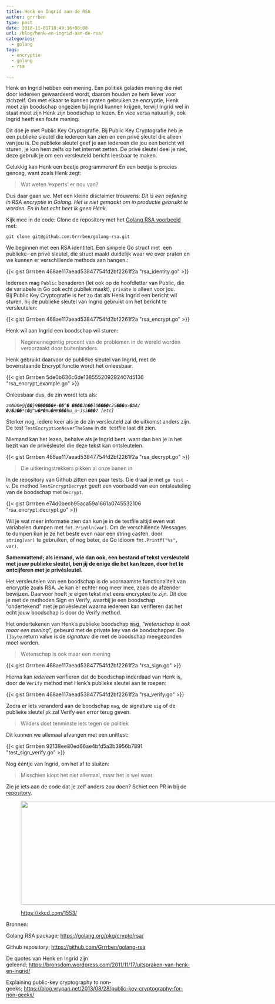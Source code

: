 ```yaml
---
title: Henk en Ingrid aan de RSA
author: grrrben
type: post
date: 2018-11-01T18:49:36+00:00
url: /blog/henk-en-ingrid-aan-de-rsa/
categories:
  - golang
tags:
  - encryptie
  - golang
  - rsa

---
```

Henk en Ingrid hebben een mening. Een politiek geladen mening die niet door iedereen gewaardeerd wordt, daarom houden ze hem liever voor zichzelf. Om met elkaar te kunnen praten gebruiken ze encryptie, Henk moet zijn boodschap ongezien bij Ingrid kunnen krijgen, terwijl Ingrid wel in staat moet zijn Henk zijn boodschap te lezen. En vice versa natuurlijk, ook Ingrid heeft een foute mening.<!--more-->

Dit doe je met Public Key Cryptografie. Bij Public Key Cryptografie heb je een publieke sleutel die iedereen kan zien en een privé sleutel die alleen van jou is. De publieke sleutel geef je aan iedereen die jou een bericht wil sturen, je kan hem zelfs op het internet zetten. De privé sleutel deel je niet, deze gebruik je om een versleuteld bericht leesbaar te maken.

Gelukkig kan Henk een beetje programmeren! En een beetje is precies genoeg, want zoals Henk zegt:

> Wat weten ‘experts’ er nou van?

Dus daar gaan we. Met een kleine disclaimer trouwens: _Dit is een oefening in RSA encryptie in Golang. Het is niet gemaakt om in productie gebruikt te worden. En in het echt heet ik geen Henk._

Kijk mee in de code: Clone de repository met het [Golang RSA voorbeeld][1] met:
  
`git clone git@github.com:Grrrben/golang-rsa.git`

We beginnen met een RSA identiteit. Een simpele Go struct met  een publieke- en privé sleutel, die struct maakt duidelijk waar we over praten en we kunnen er verschillende methods aan hangen.:

{{< gist Grrrben 468ae117aead53847754fd2bf2261f2a "rsa_identity.go" >}}

Iedereen mag `Public` benaderen (let ook op de hoofdletter van Public, die de variabele in Go ook echt publiek maakt), `private` is alleen voor jou. Bij Public Key Cryptografie is het zo dat als Henk Ingrid een bericht wil sturen, hij de publieke sleutel van Ingrid gebruikt om het bericht te versleutelen:

{{< gist Grrrben 468ae117aead53847754fd2bf2261f2a "rsa_encrypt.go" >}}

Henk wil aan Ingrid een boodschap wil sturen:

> Negenennegentig procent van de problemen in de wereld worden veroorzaakt door buitenlanders.

Henk gebruikt daarvoor de publieke sleutel van Ingrid, met de bovenstaande Encrypt functie wordt het onleesbaar.

{{< gist Grrrben 5de0b636c6de138555209292407d5136 "rsa_encrypt_example.go" >}}

Onleesbaar dus, de zin wordt iets als:

_`zmNOOe@{��}9������#-��^� ����Jh��l0����c2S���a>�AA/�z�2��*c�@^w�P�Xu�HK���hu_u̴Jsi���7 [etc]`_

Sterker nog, iedere keer als je de zin versleuteld zal de uitkomst anders zijn. De test `TestEncryptionNeverTheSame` in de  testfile laat dit zien.

Niemand kan het lezen, behalve als je Ingrid bent, want dan ben je in het bezit van de privésleutel die deze tekst kan ontsleutelen.

{{< gist Grrrben 468ae117aead53847754fd2bf2261f2a "rsa_decrypt.go" >}}

> Die uitkeringstrekkers pikken al onze banen in

In de repository van Github zitten een paar tests. Die draai je met `go test -v`. De method `TestEncryptDecrypt` geeft een voorbeeld van een ontsleuteling van de boodschap met `Decrypt`.

{{< gist Grrrben e74d0becb95aca59a1661a0745532106 "rsa_encrypt_decrypt.go" >}}

Wil je wat meer informatie zien dan kun je in de testfile altijd even wat variabelen dumpen met `fmt.Println(var)`. Om de verschillende Messages te dumpen kun je ze het beste even naar een string casten, door `string(var)` te gebruiken, of nog beter, de Go idioom `fmt.Printf("%s", var)`.

**Samenvattend; als iemand, wie dan ook, een bestand of tekst versleuteld met jouw publieke sleutel, ben jij de enige die het kan lezen, door het te ontcijferen met je privésleutel.**

Het versleutelen van een boodschap is de voornaamste functionaliteit van encryptie zoals RSA. Je kan er echter nog meer mee, zoals de afzender bewijzen. Daarvoor hoeft je eigen tekst niet eens encrypted te zijn. Dit doe je met de methoden Sign en Verify, waarbij je een boodschap &#8220;ondertekend&#8221; met je privésleutel waarna iedereen kan verifieren dat het echt jouw boodschap is door de Verify method.

Het ondertekenen van Henk&#8217;s publieke boodschap <span style="background-color: #e9ebec; color: #222222; font-family: Inconsolata, monospace;">msg</span>, _&#8220;wetenschap is ook maar een mening&#8221;,_ gebeurd met de private key van de boodschapper. De `[]byte` return value is de _signature_ die met de boodschap meegezonden moet worden.

> Wetenschap is ook maar een mening

{{< gist Grrrben 468ae117aead53847754fd2bf2261f2a "rsa_sign.go" >}}

Hierna kan _iedereen_ verifieren dat de boodschap inderdaad van Henk is, door de `Verify` method met Henk&#8217;s publieke sleutel aan te roepen:

{{< gist Grrrben 468ae117aead53847754fd2bf2261f2a "rsa_verify.go" >}}

Zodra er iets veranderd aan de boodschap `msg`, de signature `sig` of de publieke sleutel `pk` zal Verify een error terug geven. 

> Wilders doet tenminste iets tegen de politiek

Dit kunnen we allemaal afvangen met een unittest:

{{< gist Grrrben 92138ee80ed66ae4bfd5a3b3956b7891 "test_sign_verify.go" >}}

Nog ééntje van Ingrid, om het af te sluiten:

> Misschien klopt het niet allemaal, maar het is wel waar.

Zie je iets aan de code dat je zelf anders zou doen? Schiet een PR in bij de [repository][1].<figure id="attachment_411" style="width: 733px" class="wp-caption alignnone">

[<img class="wp-image-411 size-full" src="/images/wp-content/uploads/2018/11/public_key.png" alt="" width="733" height="282" srcset="/images/wp-content/uploads/2018/11/public_key.png 733w, /images/wp-content/uploads/2018/11/public_key-300x115.png 300w" sizes="(max-width: 733px) 100vw, 733px" />][2]<figcaption class="wp-caption-text">https://xkcd.com/1553/</figcaption></figure> 

Bronnen:

Golang RSA package; <https://golang.org/pkg/crypto/rsa/>

Github repository; https://github.com/Grrrben/golang-rsa

De quotes van Henk en Ingrid zijn geleend; <https://bronsdom.wordpress.com/2011/11/17/uitspraken-van-henk-en-ingrid/>


Explaining public-key cryptography to non-geeks; <https://blog.vrypan.net/2013/08/28/public-key-cryptography-for-non-geeks/>

 [1]: https://github.com/Grrrben/golang-rsa
 [2]: /images/wp-content/uploads/2018/11/public_key.png